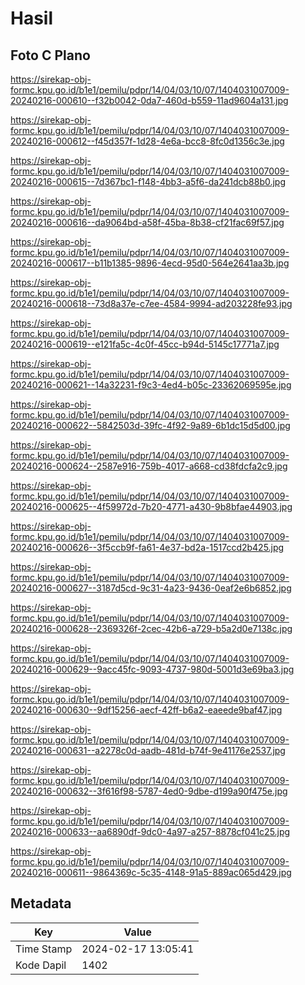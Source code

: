 # Hasil

## Foto C Plano

https://sirekap-obj-formc.kpu.go.id/b1e1/pemilu/pdpr/14/04/03/10/07/1404031007009-20240216-000610--f32b0042-0da7-460d-b559-11ad9604a131.jpg

https://sirekap-obj-formc.kpu.go.id/b1e1/pemilu/pdpr/14/04/03/10/07/1404031007009-20240216-000612--f45d357f-1d28-4e6a-bcc8-8fc0d1356c3e.jpg

https://sirekap-obj-formc.kpu.go.id/b1e1/pemilu/pdpr/14/04/03/10/07/1404031007009-20240216-000615--7d367bc1-f148-4bb3-a5f6-da241dcb88b0.jpg

https://sirekap-obj-formc.kpu.go.id/b1e1/pemilu/pdpr/14/04/03/10/07/1404031007009-20240216-000616--da9064bd-a58f-45ba-8b38-cf21fac69f57.jpg

https://sirekap-obj-formc.kpu.go.id/b1e1/pemilu/pdpr/14/04/03/10/07/1404031007009-20240216-000617--b11b1385-9896-4ecd-95d0-564e2641aa3b.jpg

https://sirekap-obj-formc.kpu.go.id/b1e1/pemilu/pdpr/14/04/03/10/07/1404031007009-20240216-000618--73d8a37e-c7ee-4584-9994-ad203228fe93.jpg

https://sirekap-obj-formc.kpu.go.id/b1e1/pemilu/pdpr/14/04/03/10/07/1404031007009-20240216-000619--e121fa5c-4c0f-45cc-b94d-5145c17771a7.jpg

https://sirekap-obj-formc.kpu.go.id/b1e1/pemilu/pdpr/14/04/03/10/07/1404031007009-20240216-000621--14a32231-f9c3-4ed4-b05c-23362069595e.jpg

https://sirekap-obj-formc.kpu.go.id/b1e1/pemilu/pdpr/14/04/03/10/07/1404031007009-20240216-000622--5842503d-39fc-4f92-9a89-6b1dc15d5d00.jpg

https://sirekap-obj-formc.kpu.go.id/b1e1/pemilu/pdpr/14/04/03/10/07/1404031007009-20240216-000624--2587e916-759b-4017-a668-cd38fdcfa2c9.jpg

https://sirekap-obj-formc.kpu.go.id/b1e1/pemilu/pdpr/14/04/03/10/07/1404031007009-20240216-000625--4f59972d-7b20-4771-a430-9b8bfae44903.jpg

https://sirekap-obj-formc.kpu.go.id/b1e1/pemilu/pdpr/14/04/03/10/07/1404031007009-20240216-000626--3f5ccb9f-fa61-4e37-bd2a-1517ccd2b425.jpg

https://sirekap-obj-formc.kpu.go.id/b1e1/pemilu/pdpr/14/04/03/10/07/1404031007009-20240216-000627--3187d5cd-9c31-4a23-9436-0eaf2e6b6852.jpg

https://sirekap-obj-formc.kpu.go.id/b1e1/pemilu/pdpr/14/04/03/10/07/1404031007009-20240216-000628--2369326f-2cec-42b6-a729-b5a2d0e7138c.jpg

https://sirekap-obj-formc.kpu.go.id/b1e1/pemilu/pdpr/14/04/03/10/07/1404031007009-20240216-000629--9acc45fc-9093-4737-980d-5001d3e69ba3.jpg

https://sirekap-obj-formc.kpu.go.id/b1e1/pemilu/pdpr/14/04/03/10/07/1404031007009-20240216-000630--9df15256-aecf-42ff-b6a2-eaeede9baf47.jpg

https://sirekap-obj-formc.kpu.go.id/b1e1/pemilu/pdpr/14/04/03/10/07/1404031007009-20240216-000631--a2278c0d-aadb-481d-b74f-9e41176e2537.jpg

https://sirekap-obj-formc.kpu.go.id/b1e1/pemilu/pdpr/14/04/03/10/07/1404031007009-20240216-000632--3f616f98-5787-4ed0-9dbe-d199a90f475e.jpg

https://sirekap-obj-formc.kpu.go.id/b1e1/pemilu/pdpr/14/04/03/10/07/1404031007009-20240216-000633--aa6890df-9dc0-4a97-a257-8878cf041c25.jpg

https://sirekap-obj-formc.kpu.go.id/b1e1/pemilu/pdpr/14/04/03/10/07/1404031007009-20240216-000611--9864369c-5c35-4148-91a5-889ac065d429.jpg


## Metadata

| Key        | Value               |
| ---------- | ------------------- |
| Time Stamp | 2024-02-17 13:05:41 |
| Kode Dapil | 1402                |



